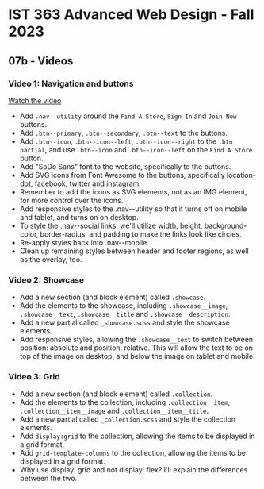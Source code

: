 # IST 363 Advanced Web Design - Fall 2023

## 07b - Videos

### Video 1: Navigation and buttons

[Watch the video](https://youtu.be/PzoHuC0OXnU)

* Add `.nav--utility` around the `Find A Store`, `Sign In` and `Join Now` buttons.
* Add `.btn--primary`, `.btn--secondary`, `.btn--text` to the buttons.
* Add `.btn--icon`, `.btn--icon--left`, `.btn--icon--right` to the `.btn partial`, and use `.btn--icon` and `.btn--icon--left` on the `Find A Store` button.
* Add "SoDo Sans" font to the website, specifically to the buttons.
* Add SVG icons from Font Awesome to the buttons, specifically location-dot, facebook, twitter and instagram.
* Remember to add the icons as SVG elements, not as an IMG element, for more control over the icons.
* Add responsive styles to the .nav--utility so that it turns off on mobile and tablet, and turns on on desktop.
* To style the .nav--social links, we'll utilize width, height, background-color, border-radius, and padding to make the links look like circles.
* Re-apply styles back into .nav--mobile.
* Clean up remaining styles between header and footer regions, as well as the overlay, too.


### Video 2: Showcase

* Add a new section (and block element) called `.showcase`.
* Add the elements to the showcase, including `.showcase__image`, `.showcase__text`, `.showcase__title` and `.showcase__description`.
* Add a new partial called `_showcase.scss` and style the showcase elements.
* Add responsive styles, allowing the `.showcase__text` to switch between position: absolute and position: relative. This will allow the text to be on top of the image on desktop, and below the image on tablet and mobile.

### Video 3: Grid

* Add a new section (and block element) called `.collection`.
* Add the elements to the collection, including `.collection__item`, `.collection__item__image` and `.collection__item__title`.
* Add a new partial called `_collection.scss` and style the collection elements.
* Add `display:grid` to the collection, allowing the items to be displayed in a grid format.
* Add `grid-template-columns` to the collection, allowing the items to be displayed in a grid format.
* Why use display: grid and not display: flex?  I'll explain the differences between the two.